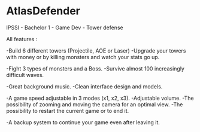 # AtlasDefender
IPSSI - Bachelor 1 - Game Dev - Tower defense

All features :

-Build 6 different towers (Projectile, AOE or Laser)
-Upgrade your towers with money or by killing monsters and watch your stats go up.

-Fight 3 types of monsters and a Boss.
-Survive almost 100 increasingly difficult waves.

-Great background music.
-Clean interface design and models.

-A game speed adjustable in 3 modes (x1, x2, x3).
-Adjustable volume.
-The possibility of zooming and moving the camera for an optimal view.
-The possibility to restart the current game or to end it.

-A backup system to continue your game even after leaving it.